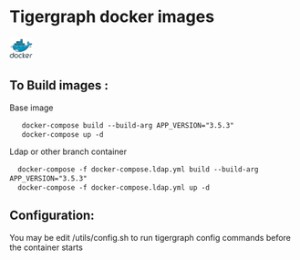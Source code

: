 # Tigergraph docker images

<p align="left"> <a href="https://www.docker.com/" target="_blank" rel="noreferrer"> <img src="https://raw.githubusercontent.com/devicons/devicon/master/icons/docker/docker-original-wordmark.svg" alt="docker" width="40" height="40"/> </a> </p>
 
 ## To Build images :
Base image
```
   docker-compose build --build-arg APP_VERSION="3.5.3"
   docker-compose up -d
```

Ldap or other branch container
```
  docker-compose -f docker-compose.ldap.yml build --build-arg APP_VERSION="3.5.3"
  docker-compose -f docker-compose.ldap.yml up -d
```

## Configuration:

You may be edit /utils/config.sh to run tigergraph config commands before the container starts
